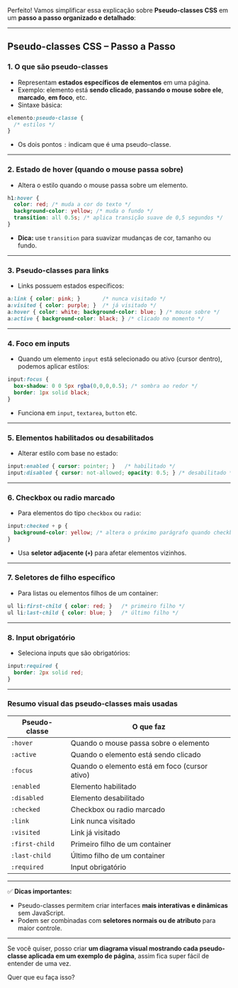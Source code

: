 Perfeito! Vamos simplificar essa explicação sobre **Pseudo-classes CSS** em um **passo a passo organizado e detalhado**:

---

## **Pseudo-classes CSS – Passo a Passo**

### **1. O que são pseudo-classes**

* Representam **estados específicos de elementos** em uma página.
* Exemplo: elemento está **sendo clicado**, **passando o mouse sobre ele**, **marcado**, **em foco**, etc.
* Sintaxe básica:

```css
elemento:pseudo-classe {
  /* estilos */
}
```

* Os dois pontos `:` indicam que é uma pseudo-classe.

---

### **2. Estado de hover (quando o mouse passa sobre)**

* Altera o estilo quando o mouse passa sobre um elemento.

```css
h1:hover {
  color: red; /* muda a cor do texto */
  background-color: yellow; /* muda o fundo */
  transition: all 0.5s; /* aplica transição suave de 0,5 segundos */
}
```

* **Dica:** use `transition` para suavizar mudanças de cor, tamanho ou fundo.

---

### **3. Pseudo-classes para links**

* Links possuem estados específicos:

```css
a:link { color: pink; }       /* nunca visitado */
a:visited { color: purple; }  /* já visitado */
a:hover { color: white; background-color: blue; } /* mouse sobre */
a:active { background-color: black; } /* clicado no momento */
```

---

### **4. Foco em inputs**

* Quando um elemento `input` está selecionado ou ativo (cursor dentro), podemos aplicar estilos:

```css
input:focus {
  box-shadow: 0 0 5px rgba(0,0,0,0.5); /* sombra ao redor */
  border: 1px solid black;
}
```

* Funciona em `input`, `textarea`, `button` etc.

---

### **5. Elementos habilitados ou desabilitados**

* Alterar estilo com base no estado:

```css
input:enabled { cursor: pointer; }   /* habilitado */
input:disabled { cursor: not-allowed; opacity: 0.5; } /* desabilitado */
```

---

### **6. Checkbox ou radio marcado**

* Para elementos do tipo `checkbox` ou `radio`:

```css
input:checked + p {
  background-color: yellow; /* altera o próximo parágrafo quando checkbox marcado */
}
```

* Usa **seletor adjacente (`+`)** para afetar elementos vizinhos.

---

### **7. Seletores de filho específico**

* Para listas ou elementos filhos de um container:

```css
ul li:first-child { color: red; }   /* primeiro filho */
ul li:last-child { color: blue; }   /* último filho */
```

---

### **8. Input obrigatório**

* Seleciona inputs que são obrigatórios:

```css
input:required {
  border: 2px solid red;
}
```

---

### **Resumo visual das pseudo-classes mais usadas**

| Pseudo-classe  | O que faz                                     |
| -------------- | --------------------------------------------- |
| `:hover`       | Quando o mouse passa sobre o elemento         |
| `:active`      | Quando o elemento está sendo clicado          |
| `:focus`       | Quando o elemento está em foco (cursor ativo) |
| `:enabled`     | Elemento habilitado                           |
| `:disabled`    | Elemento desabilitado                         |
| `:checked`     | Checkbox ou radio marcado                     |
| `:link`        | Link nunca visitado                           |
| `:visited`     | Link já visitado                              |
| `:first-child` | Primeiro filho de um container                |
| `:last-child`  | Último filho de um container                  |
| `:required`    | Input obrigatório                             |

---

✅ **Dicas importantes:**

* Pseudo-classes permitem criar interfaces **mais interativas e dinâmicas** sem JavaScript.
* Podem ser combinadas com **seletores normais ou de atributo** para maior controle.

---

Se você quiser, posso criar **um diagrama visual mostrando cada pseudo-classe aplicada em um exemplo de página**, assim fica super fácil de entender de uma vez.

Quer que eu faça isso?
